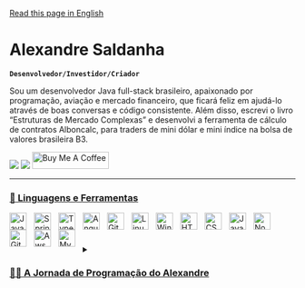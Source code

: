[Read this page in English](https://github.com/Alexandre-Saldanha/Alexandre-Saldanha/blob/main/README.md)



# Alexandre Saldanha

**`Desenvolvedor/Investidor/Criador`**

  Sou um desenvolvedor Java full-stack brasileiro, apaixonado por programação, aviação e mercado financeiro, que ficará feliz em ajudá-lo através de boas conversas e código consistente. Além disso, escrevi o livro “Estruturas de Mercado Complexas” e desenvolvi a ferramenta de cálculo de contratos Alboncalc, para traders de mini dólar e mini índice na bolsa de valores brasileira B3.

<div> 
  <a href = "mailto:contatoalexandresaldanha@gmail.com"><img src="https://img.shields.io/badge/-Gmail-%23333?style=for-the-badge&logo=gmail&logoColor=white" target="_blank"></a>
  <a href="https://www.linkedin.com/in/alexandre-saldanha" target="_blank"><img src="https://img.shields.io/badge/-LinkedIn-%230077B5?style=for-the-badge&logo=linkedin&logoColor=white" target="_blank"></a> 
  <a href="https://www.buymeacoffee.com/alexandresaldanha" target="_blank"><img src="https://www.buymeacoffee.com/assets/img/custom_images/orange_img.png" alt="Buy Me A Coffee" style="height: 30px !important; width: 135px !important;></a>
</div>

<div align="center">
  <a href="https://github.com/alexandre-saldanha">
</div>

---
  
### 🧰 Linguagens e Ferramentas

<img align="left" alt="Java" width="30px" style="padding-right:10px;" src="https://cdn.jsdelivr.net/gh/devicons/devicon/icons/java/java-original.svg"/>
<img align="left" alt="Spring" width="30px" style="padding-right:10px;" src="https://cdn.jsdelivr.net/gh/devicons/devicon/icons/spring/spring-original.svg" />
<img align="left" alt="TypeScript" width="30px" style="padding-right:10px;" src="https://cdn.jsdelivr.net/gh/devicons/devicon/icons/typescript/typescript-plain.svg" />
<img align="left" alt="Angular" width="30px" style="padding-right:10px;" src="https://cdn.jsdelivr.net/gh/devicons/devicon/icons/angularjs/angularjs-plain.svg" />
<img align="left" alt="Git" width="30px" style="padding-right:10px;" src="https://cdn.jsdelivr.net/gh/devicons/devicon/icons/git/git-original.svg" />
<img align="left" alt="Linux" width="30px" style="padding-right:10px;" src="https://cdn.jsdelivr.net/gh/devicons/devicon/icons/linux/linux-original.svg" />
<img align="left" alt="Windows" width="30px" style="padding-right:10px;" src="https://cdn.jsdelivr.net/gh/devicons/devicon/icons/windows8/windows8-original.svg" />
<img align="left" alt="HTML" width="30px" style="padding-right:10px;" src="https://cdn.jsdelivr.net/gh/devicons/devicon/icons/html5/html5-plain.svg" />
<img align="left" alt="CSS" width="30px" style="padding-right:10px;" src="https://cdn.jsdelivr.net/gh/devicons/devicon/icons/css3/css3-plain.svg" />
<img align="left" alt="JavaScript" width="30px" style="padding-right:10px;" src="https://cdn.jsdelivr.net/gh/devicons/devicon/icons/javascript/javascript-plain.svg" />
<img align="left" alt="NodeJS" width="30px" style="padding-right:10px;" src="https://cdn.jsdelivr.net/gh/devicons/devicon/icons/nodejs/nodejs-original.svg" />
<img align="left" alt="GitHub" width="30px" style="padding-right:10px;" src="https://cdn.jsdelivr.net/gh/devicons/devicon/icons/github/github-original.svg" />
<img align="left" alt="Aws" width="30px" style="padding-right:10px;" 
src="https://cdn.jsdelivr.net/gh/devicons/devicon/icons/amazonwebservices/amazonwebservices-original.svg" />
<img align="left" alt="Mysql" width="30px" style="padding-right:10px;" 
src="https://cdn.jsdelivr.net/gh/devicons/devicon/icons/mysql/mysql-original.svg" />

<br/>

#

<details>
 <summary><h3>👨‍💻 A Jornada de Programação do Alexandre</h3></summary>

  Minha jornada começou quando eu tinha 5 anos, quando meu pai me deixou usar seu computador pela primeira vez. Aprendi sozinho como usar o Windows cmd e como desenvolver apresentações com animações avançadas no Powerpoint. Quando cresci, continuei a me aprimorar na minha faculdade de Gestão de Tecnologia da Informação e me apaixonei por aprender a programar e a lidar com tudo que envolve a gestão de TI. Tive minhas primeiras oportunidades como desenvolvedor quando tinha 19 anos, quando comecei a programar para amigos e familiares. Durante esse tempo, conheci o mercado financeiro e fiquei muito empolgado, logo aprendi tudo sobre negociação financeira e a microestrutura do mercado, o que me fez perceber a necessidade de desenvolver uma calculadora específica para o dimensionamento da posição de negociação nos ativos futuros e escrever um livro com as melhores práticas operacionais dentro da minha experiência prática adquirida ao longo desses anos. Atualmente, busco meu desenvolvimento profissional como desenvolvedor Java FullStack, a fim de ajudar cada vez mais pessoas ao redor do mundo.
